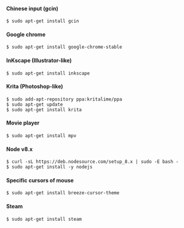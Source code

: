 #### Chinese input (gcin)

```linux
$ sudo apt-get install gcin
```

#### Google chrome

```linux
$ sudo apt-get install google-chrome-stable
```

#### InKscape (Illustrator-like)

```linux
$ sudo apt-get install inkscape
```

#### Krita (Photoshop-like)

```linux
$ sudo add-apt-repository ppa:kritalime/ppa
$ sudo apt-get update
$ sudo apt-get install krita
```

#### Movie player

```linux
$ sudo apt-get install mpv
```

#### Node v8.x

```linux
$ curl -sL https://deb.nodesource.com/setup_8.x | sudo -E bash -
$ sudo apt-get install -y nodejs
```

#### Specific cursors of mouse

```linux
$ sudo apt-get install breeze-cursor-theme
```

#### Steam

```linux
$ sudo apt-get install steam
```
